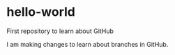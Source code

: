 # hello-world
First repository to learn about GitHub

I am making changes to learn about branches in GitHub.
